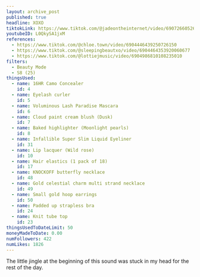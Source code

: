 ```yaml
---
layout: archive_post
published: true
headline: XOXO
tiktokLink: https://www.tiktok.com/@jadeontheinternet/video/6907266052640492805
youtubeID: L0QkySA1jxM
references:
  - https://www.tiktok.com/@chloe.town/video/6904446439250726150
  - https://www.tiktok.com/@sleepingbeautxo/video/6904464353920060677
  - https://www.tiktok.com/@lottiejmusic/video/6904986810108235010
filters:
  - Beauty Mode
  - S8 (25)
thingsUsed:
  - name: 16HR Camo Concealer
    id: 4
  - name: Eyelash curler
    id: 5
  - name: Voluminous Lash Paradise Mascara
    id: 6
  - name: Cloud paint cream blush (Dusk)
    id: 7
  - name: Baked highlighter (Moonlight pearls)
    id: 8
  - name: Infallible Super Slim Liquid Eyeliner
    id: 31
  - name: Lip lacquer (Wild rose)
    id: 10
  - name: Hair elastics (1 pack of 18)
    id: 17
  - name: KNOCKOFF butterfly necklace
    id: 48
  - name: Gold celestial charm multi strand necklace
    id: 49
  - name: Small gold hoop earrings
    id: 50
  - name: Padded up strapless bra
    id: 24
  - name: Knit tube top
    id: 23
thingsUsedToDateLimit: 50
moneyMadeToDate: 0.00
numFollowers: 422
numLikes: 1826
---
```


The little jingle at the beginning of this sound was stuck in my head for the rest of the day.

